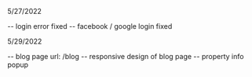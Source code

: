 5/27/2022

-- login error fixed
-- facebook / google login fixed

5/29/2022

-- blog page url: /blog
-- responsive design of blog page
-- property info popup
